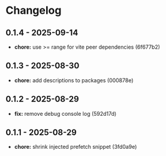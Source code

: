 # Changelog

## 0.1.4 - 2025-09-14

- __chore:__ use >= range for vite peer dependencies (6f677b2)

## 0.1.3 - 2025-08-30

- __chore:__ add descriptions to packages (000878e)

## 0.1.2 - 2025-08-29

- __fix:__ remove debug console log (592d17d)

## 0.1.1 - 2025-08-29

- __chore:__ shrink injected prefetch snippet (3fd0a9e)
